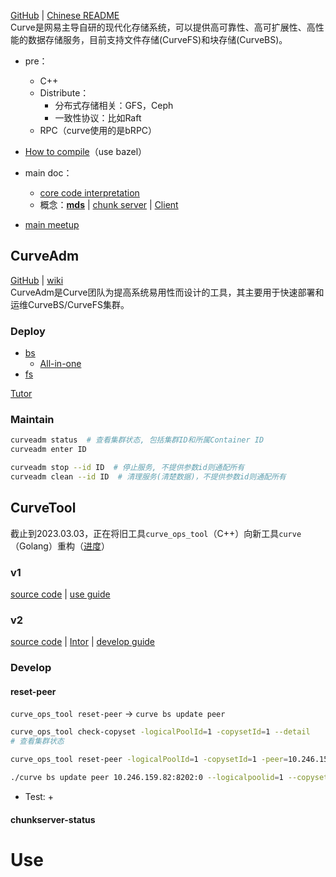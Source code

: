 [GitHub](https://github.com/opencurve/curve) | [Chinese README](https://github.com/opencurve/curve/blob/master/README_cn.md)  
Curve是网易主导自研的现代化存储系统，可以提供高可靠性、高可扩展性、高性能的数据存储服务，目前支持文件存储(CurveFS)和块存储(CurveBS)。

+ pre：
	+ C++
	+ Distribute：
		+ 分布式存储相关：GFS，Ceph
		+ 一致性协议：比如Raft
	+ RPC（curve使用的是bRPC）

+ [How to compile](https://github.com/opencurve/curve/blob/master/docs/cn/build_and_run.md)（use bazel）
+ main doc：
	+ [core code interpretation](https://github.com/opencurve/curve/wiki/Curve%E6%BA%90%E7%A0%81%E5%8F%8A%E6%A0%B8%E5%BF%83%E6%B5%81%E7%A8%8B%E6%B7%B1%E5%BA%A6%E8%A7%A3%E8%AF%BB)
	+ 概念：**[mds](https://github.com/opencurve/curve/blob/master/docs/cn/mds.md)** | [chunk server](https://github.com/opencurve/curve/blob/master/docs/cn/chunkserver_design.md) | [Client](https://github.com/opencurve/curve/blob/master/docs/cn/curve-client.md)
+ [main meetup](https://github.com/opencurve/curve-meetup-slides/tree/main/2020)

## CurveAdm
[GitHub](https://github.com/opencurve/curveadm) | [wiki](https://github.com/opencurve/curveadm/wiki)  
CurveAdm是Curve团队为提高系统易用性而设计的工具，其主要用于快速部署和运维CurveBS/CurveFS集群。

### Deploy

+ [bs](https://github.com/opencurve/curve/blob/master/README_cn.md#curvebs-%E5%BF%AB%E9%80%9F%E4%BD%93%E9%AA%8C)
	+ [All-in-one](https://github.com/opencurve/curveadm/wiki/curvebs-cluster-deployment)
+ [fs](https://github.com/opencurve/curve/blob/master/README_cn.md#curvefs-%E5%BF%AB%E9%80%9F%E4%BD%93%E9%AA%8C)


[Tutor](https://github.com/opencurve/curve/blob/master/README_cn.md#%E9%83%A8%E7%BD%B2all-in-one%E4%BD%93%E9%AA%8C%E7%8E%AF%E5%A2%83)

### Maintain
```bash
curveadm status  # 查看集群状态, 包括集群ID和所属Container ID
curveadm enter ID

curveadm stop --id ID  # 停止服务, 不提供参数id则通配所有
curveadm clean --id ID  # 清理服务(清楚数据)，不提供参数id则通配所有
```

## CurveTool
截止到2023.03.03，正在将旧工具`curve_ops_tool`（C++）向新工具`curve`（Golang）重构（[进度](https://github.com/opencurve/curve/tree/master/tools-v2#comparison-of-old-and-new-commands)）

### v1
[source code](https://github.com/opencurve/curve/tree/master/src/tools) | [use guide](https://github.com/opencurve/curve/blob/master/docs/cn/curve_ops_tool.md)

### v2
[source code](https://github.com/opencurve/curve/tree/master/tools-v2) | [Intor](https://github.com/opencurve/curve/blob/master/docs/cn/curve%E5%B7%A5%E5%85%B7.md) | [develop guide](https://github.com/opencurve/curve/blob/master/tools-v2/docs/zh/develop.md)

### Develop

#### reset-peer
`curve_ops_tool reset-peer` -> `curve bs update peer`

```bash
curve_ops_tool check-copyset -logicalPoolId=1 -copysetId=1 --detail 
# 查看集群状态

curve_ops_tool reset-peer -logicalPoolId=1 -copysetId=1 -peer=10.246.159.82:8202:0 --new_conf=10.246.159.82:8202:0 -max_retry=3 -timeout_ms=100

./curve bs update peer 10.246.159.82:8202:0 --logicalpoolid=1 --copysetid=1 --rpcretrytimes=1 --rpctimeout=10s
```

+ Test:
	+ 
#### chunkserver-status



# Use